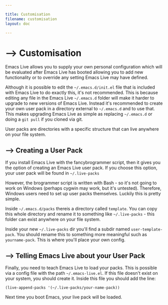 ```yaml
---

title: Customisation
filename: customisation
layout: doc

---
```


# --> Customisation

Emacs Live allows you to supply your own personal configuration which
will be evaluated after Emacs Live has booted allowing you to add new
functionality or to override any setting Emacs Live may have defined.

Although it is possible to edit the `~/.emacs.d/init.el` file that is
included with Emacs Live to do exactly this, it's not recommended. This
is because editing any file in the Emacs Live `~/.emacs.d` folder will
make it harder to upgrade to new versions of Emacs Live. Instead it's
recommended to create your own user pack in a directory external to
`~/.emacs.d` and to use that. This makes upgrading Emacs Live as simple
as replacing `~/.emacs.d` or doing a `git pull` if you cloned via git.

User packs are directories with a specific structure that can live
anywhere on your file system.

## --> Creating a User Pack

If you install Emacs Live with the fancybrogrammer script, then it gives
you the option of creating an Emacs Live user pack. If you choose this
option, your user pack will be found in `~/.live-packs`

However, the brogrammer script is written with Bash - so it's not going
to work on Windows (perhaps cygwin may work, but it's
untested). Therefore, Windows users need to set up user packs
themselves. Luckily this is pretty simple.

Inside `~/.emacs.d/packs` thereis a directory called `template`. You can
copy this whole directory and rename it to something like `~/.live-packs` -
this folder can exist anywhere on your file system.

Inside your new `~/.live-packs` dir you'll find a subdir named
`user-template-pack`. You should rename this to something more
meaningful such as `yourname-pack`. This is where you'll place your own
config.

## --> Telling Emacs Live about your User Pack

Finally, you need to teach Emacs Live to load your packs. This is
possible via a config file with the path `~/.emacs-live.el`. If this
file doesn't exist on your system, you should create it. Inside this file you should add the line:

    (live-append-packs '(~/.live-packs/your-name-pack))

Next time you boot Emacs, your live pack will be loaded.
